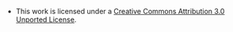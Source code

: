 * This work is licensed under a [Creative Commons Attribution 3.0 Unported License](http://creativecommons.org/licenses/by/3.0/deed.en_US).
